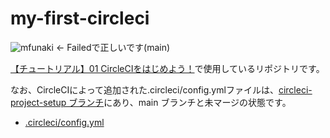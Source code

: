# my-first-circleci
![mfunaki](https://circleci.com/gh/mfunaki/my-first-circleci.svg?style=svg) ← Failedで正しいです(main)

[【チュートリアル】01 CircleCIをはじめよう！](https://youtu.be/cOHKRYgdzDY)で使用しているリポジトリです。

なお、CircleCIによって追加された.circleci/config.ymlファイルは、[circleci-project-setup ブランチ](https://github.com/CircleCI-Hajime/01.my-first-circleci)にあり、main ブランチと未マージの状態です。
- [.circleci/config.yml](https://github.com/CircleCI-Hajime/01.my-first-circleci/blob/circleci-project-setup/.circleci/config.yml)